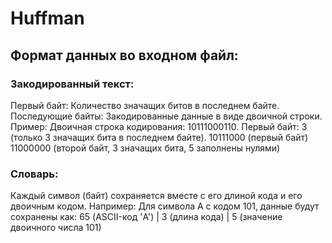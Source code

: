 # Huffman
## Формат данных во входном файл:
### Закодированный текст:
Первый байт: Количество значащих битов в последнем байте.
Последующие байты: Закодированные данные в виде двоичной строки.
Пример:
Двоичная строка кодирования: 10111000110.
Первый байт: 3 (только 3 значащих бита в последнем байте).
10111000 (первый байт)
11000000 (второй байт, 3 значащих бита, 5 заполнены нулями)
### Словарь:
Каждый символ (байт) сохраняется вместе с его длиной кода и его двоичным кодом.
Например:
Для символа A с кодом 101, данные будут сохранены как:
65 (ASCII-код 'A') | 3 (длина кода) | 5 (значение двоичного числа 101)
